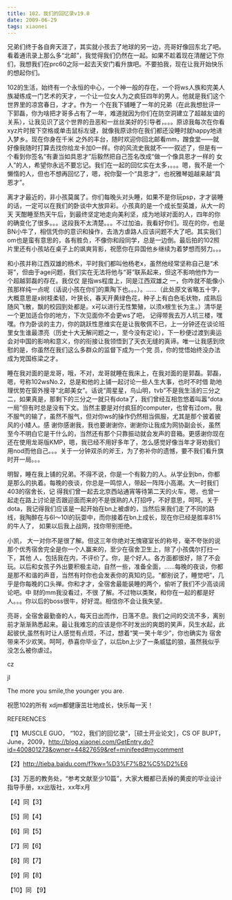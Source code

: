 ```yaml
---
title: 102，我们的回忆录v19.0
date: 2009-06-29
tags: xiaonei
---
```


兄弟们终于各自奔天涯了，其实就小孩去了地球的另一边，亮哥好像回东北了吧。看着通讯录上那么多“北邮”，我觉得我们仍然在一起。如果不趁着现在清醒记下你们，我想我们在prc60之际一起去天安门看升旗吧。不要拍我，现在让我开始快乐的想起你们。

102的生活，始终有一个永恒的中心，一个神一般的存在，一个将ws人族和完美人族凝练成一门艺术的天才，一个让一位女人为之疯狂四年的男人。他就是我们这个世界里的凉宫春日，才才。作为一 个在我下铺睡了一年的兄弟（在此我想批评一下郭磊，你为啥把才哥多占有了一年，难道就因为你们在防空洞建立了超越友谊的关系），让我见识了这个世界的丑恶和一丝丝美好的引导者，。。。原谅我每次在你看xyz片时按下空格或单击鼠标左键，就像我原谅你在我们都还没睡时就happy地进入梦乡。现在你身在千米 之外的丰台，随时欢迎你回北邮看mm，蹭食堂——就 好像我随时打算去找你给龙卡加0一样。你的风流史我就不一一叙述了，但是有一个看到你签名“有妻当如具恩才”后毅然把自己签名改成“做一个像具恩才一样的 女人”的人，希望你永远不要忘记。我们在一起的回忆实在太多，。。。嗯，我不是一个懒惰的人，但也不想再回忆了，嗯，祝你娶一个“具恩才”，也祝雅琴姐越来越“具恩才”。

离才才最近的，非小孩莫属了。你们每晚头对头睡，如果不是你玩psp，才才装睡的话，一定可以在我们的卧谈中大放异彩。小孩真的是一个成长型英雄，从大一的天 天酣睡至热天午后，到最终坚定地走向美利坚，成为地球对面的人，四年的你的确变化了很多。。。这段我不太清楚。。。不过加油，我看好你们。现在的你，也是BN小牛了，相信凭你的意识和操作，去浩方虐路人应该问题不大了吧。其实我们om也是蛮有意思的，各有胜负，不像你和段同学，总是一边倒。最后拍的102照片里还有小孩站在桌子上的飒爽背影，祝愿你在异国他乡继续为着梦想而努力。。。

和小孩并称江西双雄的杨术，平时我们都叫他杨老x，虽然他经常坚称自己是“术哥”，但由于age问题，我们实在无法将他与“哥”联系起来，但这不影响他作为一个超越郭磊的存在。我仅仅 是指ws程度上，同是江西双雄之 一，你咋就不能像小孩那样纯一点呢（话说小孩在你们的熏陶下也。。。）。……（此处原文省略五十字，大概意思是x树枝柔韧，叶狭长，春天开黄绿色花，种子上有白色毛状物，成熟后随风飞散，飘的校园到处都是。x可以进行无性繁殖，以须x根生长为主。）清华是一个更加适合你的地方，下次见面你不会更ws了吧， 记得带我去万人坑三楼，嘿嘿。作为卧谈的主力，你的跳跃性思维实在是让我敬佩不已，上一分钟还在谈论班里女生谁最漂亮（历史十大无解问题之一，至今没有定论），下一秒便过渡到奥运会对中国的影响和意义，你的衔接让我领悟到了天衣无缝的真谛。唯一让我感到欣慰的是，你虽然在我们这么多群众的监督下成为一个党 员，你的觉悟始终没办法成为党国栋梁之才。

睡在我对面的是龙哥，哦，不对，龙哥就睡在我床上，在我对面的是郭磊。郭磊，嗯，号称102wsNo.2，总是和他的上铺一起讨论一些人生大事，也时不时借 助地理优势在窗外搜寻“北邮美女”。话说“周星星，鸟山明，tvb”不是我生活的三分之二，如果真是，那剩下的三分之一就只有dota了，我们曾经互相忽悠着叫嚣“dota一局”但有时总是没有下文。当然主要是对付疯狂的computer，也曾有过om，我不服气的输了，虽然不服气，但对你ws的操作仍然相当佩服，尤其是那个披着披风的小矮人。感 谢你感谢我，我也要谢谢你，谢谢你让我成为网协副会长，虽然至今不明白它是干什么的，当然还有那个只靠振动就会发声的音箱。更感谢你现在还在使用龙哥版KMP，嗯，我已经不用好多年了，怎么感觉好像当年才哥劝我们用nod而他自己。。。关于一分钟双杀的斧王，为了弥补你的遗憾，要不我们看升旗时开一局。。。

明智，睡在我上铺的兄弟。不得不说，你是一个有毅力的人。从学业到bn，你都是那么的执着。每晚的夜谈，你总是一鸣惊人，带起一阵阵小高潮。大一时我们403的宿舍长，记 得我们曾一起去北京西站通宵等待第二天的火车，嗯，也曾一起走在路上讨论是否跟迎面而来的不是很熟的人打招呼，不好意思，呵呵。关于dota，我记得我们应该是一起开始在bn上被虐的，当然后来我们走了不同的路线，我陶醉在与6I～10I的玩耍中，而你接着在bn上成长，现在你已经是胜率81%的牛人了， 如果以后我上战网，找你带别拒绝。

小凯， 大一对你不是很了解。但这三年你绝对无愧寝室长的称号，毫不夸张的说那个优秀宿舍完全是你一个人赢来的，至少在宿舍卫生上，除了小孩偶尔打扫一下，其他 人，包括我在内，不评价了。你，是个好人。各方面都很好，除了不会玩。以后和女孩子外出要积极主动，自然一些，准备全面，……每晚的夜谈，你都是那不和谐的声音，当然有时你也会发表你的真知灼见。“都别说了，睡觉吧”，几乎是你每晚的口头禅。你和才才，全宿舍最能装睡的两个，偷听了我们不少高谈阔论吧。中 财的mm我没看过，不很 了解。不过物以类聚，和你在一起的都是好人。。。你以后的boss很牛，好好混。相信你不会让我失望。

亮哥，全宿舍最勤奋的人，每天日出而作，日落不息。我们之间的交流不多，离别前才渐渐熟悉起来。最让我难忘的应该是你不时发出的爽朗的笑声，风生水起，此起彼伏,虽然有时让人感觉有点烦，不过，想着“笑一笑十年少”，你也确实为 宿舍带来不少欢笑。呵呵，恭喜你毕业了，以后bn上少了一条威猛的狼，虽然我似乎没怎么被你虐过。
 
  

cz

jl

The more you smile,the younger you are.

祝愿102的所有 xdjm都健康茁壮地成长，快乐每一天！


REFERENCES

【1】MUSCLE GUO， “102，我们的回忆录“，［硕士开业论文］，CS OF BUPT，June，2009，http://blog.xiaonei.com/GetEntry.do?id=400801273&owner=44827659&ref=minifeed#mycomment

【2】http://tieba.baidu.com/f?kw=%D3%F7%B2%C5%D2%E6 

【3】万恶的教务处，“参考文献至少10篇”，大家大概都已丢掉的黄皮的毕业设计指导手册，xx出版社，xx年x月

【4】同【3】

【5】同【4】

【6】同【5】

【7】同【6】

【8】同【7】

【9】同【8】

【10】同 【9】
